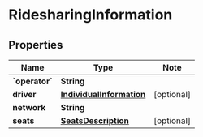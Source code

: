 # RidesharingInformation

## Properties

Name | Type | Note
---- | ---- | ----
**&#x60;operator&#x60;** | **String** | 
**driver** | [**IndividualInformation**](IndividualInformation.md) | [optional] 
**network** | **String** | 
**seats** | [**SeatsDescription**](SeatsDescription.md) | [optional] 

